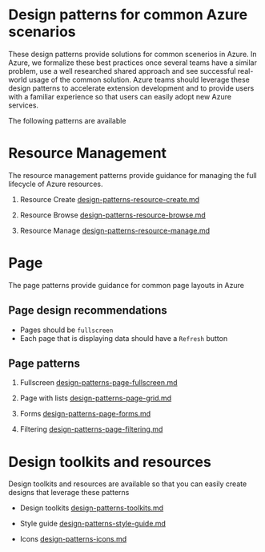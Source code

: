 <a name="design-patterns-for-common-azure-scenarios"></a>
# Design patterns for common Azure scenarios

These design patterns provide solutions for common scenerios in Azure.  In Azure, we formalize these best practices once several teams have a similar problem, use a well researched shared approach and see successful real-world usage of the common solution. Azure teams should leverage these design patterns to accelerate extension development and to provide users with a familiar experience so that users can easily adopt new Azure services.

The following patterns are available

<a name="resource-management"></a>
# Resource Management
The resource management patterns provide guidance for managing the full lifecycle of Azure resources.

1. Resource Create [design-patterns-resource-create.md](design-patterns-resource-create.md)

2. Resource Browse [design-patterns-resource-browse.md](design-patterns-resource-browse.md)

3. Resource Manage [design-patterns-resource-manage.md](design-patterns-resource-manage.md)


<a name="page"></a>
# Page
The page patterns provide guidance for common page layouts in Azure

<a name="page-page-design-recommendations"></a>
## Page design recommendations
* Pages should be `fullscreen`
* Each page that is displaying data should have a `Refresh` button

<a name="page-page-patterns"></a>
## Page patterns
1. Fullscreen [design-patterns-page-fullscreen.md](design-patterns-page-fullscreen.md)

2. Page with lists [design-patterns-page-grid.md](design-patterns-page-grid.md)

3. Forms [design-patterns-page-forms.md](design-patterns-page-forms.md)

4. Filtering [design-patterns-page-filtering.md](design-patterns-page-filtering.md)


<a name="design-toolkits-and-resources"></a>
# Design toolkits and resources
Design toolkits and resources are available so that you can easily create designs that leverage these patterns

* Design toolkits [design-patterns-toolkits.md](design-patterns-toolkits.md)

* Style guide [design-patterns-style-guide.md](design-patterns-style-guide.md)

* Icons [design-patterns-icons.md](design-patterns-icons.md)




